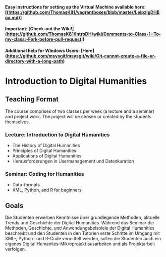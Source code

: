 #### Easy instructions for setting up the Virtual Machine available here: [(https://github.com/ThomasK81/vagrantboxes/blob/master/LeipzigDHBox.md)]

#### Important: [Check-out the Wiki!] (https://github.com/ThomasK81/IntroDH/wiki/Comments-to-Class-1:-To-my-class:-Fork-before-pull-request!)
#### Additional help for Windows Users: [Here] (https://github.com/msysgit/msysgit/wiki/Git-cannot-create-a-file-or-directory-with-a-long-path)

# Introduction to Digital Humanities

## Teaching Format

The course comprises of two classes per week (a lecture and a seminar) and project work. The project will be chosen or created by the students themselves.

### Lecture: Introduction to Digital Humanities 
- The History of Digital Humanities
- Principles of Digital Humanities
- Applications of Digital Humanities
- Herausforderungen in Usermanagement und Datenkuration

### Seminar: Coding for Humanities
- Data-formats
- XML, Python, and R for beginners


## Goals

Die Studenten erwerben Kenntnisse über grundlegende Methoden, aktuelle Trends und Geschichte der Digital Humanities. Während das Seminar die Methoden, Geschichte, und Anwendungsbeispiele der Digital Humanities beschreibt und den Studenten in den Tutorien erste Schritte im Umgang mit XML-, Python- und R-Code vermittelt werden, sollen die Studenten auch ein eigenes Digital Humanites-Mikroprojekt ausarbeiten und als Projektarbeit verfolgen.

